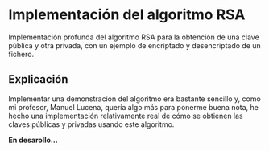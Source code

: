 # Implementación del algoritmo RSA
Implementación profunda del algoritmo RSA para la obtención de una clave pública y otra privada, con un ejemplo de encriptado y desencriptado de un fichero. 

## Explicación
Implementar una demonstración del algoritmo era bastante sencillo y, como mi profesor, Manuel Lucena, quería algo más para ponerme buena nota, he hecho una implementación relativamente real de cómo se obtienen las claves públicas y privadas usando este algoritmo.

**En desarollo...**